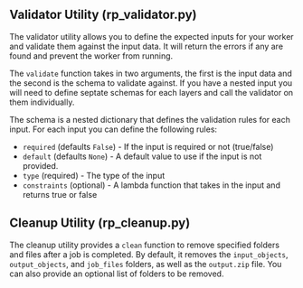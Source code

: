 ## Validator Utility (rp_validator.py)

The validator utility allows you to define the expected inputs for your worker and validate them against the input data. It will return the errors if any are found and prevent the worker from running.

The `validate` function takes in two arguments, the first is the input data and the second is the schema to validate against. If you have a nested input you will need to define septate schemas for each layers and call the validator on them individually.

The schema is a nested dictionary that defines the validation rules for each input. For each input you can define the following rules:

- `required` (defaults `False`) - If the input is required or not (true/false)
- `default` (defaults `None`) - A default value to use if the input is not provided.
- `type` (required) - The type of the input
- `constraints` (optional) - A lambda function that takes in the input and returns true or false

## Cleanup Utility (rp_cleanup.py)

The cleanup utility provides a `clean` function to remove specified folders and files after a job is completed. By default, it removes the `input_objects`, `output_objects`, and `job_files` folders, as well as the `output.zip` file. You can also provide an optional list of folders to be removed.
